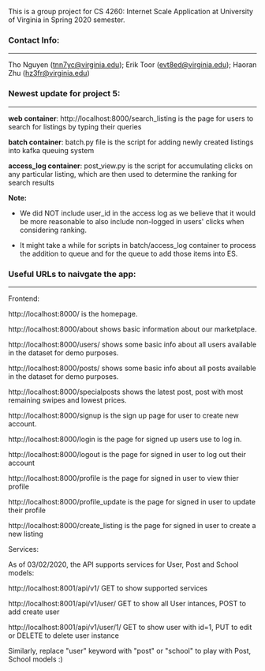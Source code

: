 This is a group project for CS 4260: Internet Scale Application at University of Virginia in Spring 2020 semester.

### Contact Info: ###
--------------

Tho Nguyen (tnn7yc@virginia.edu); Erik Toor (evt8ed@virginia.edu); Haoran Zhu (hz3fr@virginia.edu)

### Newest update for project 5: ###
--------------

**web container**: http://localhost:8000/search_listing is the page for users to search for listings by typing their queries

**batch container**: batch.py file is the script for adding newly created listings into kafka queuing system

**access_log container**: post_view.py is the script for accumulating clicks on any particular listing, which are then used to determine the ranking for search results

**Note:** 
- We did NOT include user_id in the access log as we believe that it would be more reasonable to also include non-logged in users' clicks when considering ranking.

- It might take a while for scripts in batch/access_log container to process the addition to queue and for the queue to add those items into ES.

### Useful URLs to naivgate the app: ###
--------------

Frontend:

http://localhost:8000/ is the homepage.

http://localhost:8000/about shows basic information about our marketplace.

http://localhost:8000/users/ shows some basic info about all users available in the dataset for demo purposes.

http://localhost:8000/posts/ shows some basic info about all posts available in the dataset for demo purposes.

http://localhost:8000/specialposts shows the latest post, post with most remaining swipes and lowest prices.

http://localhost:8000/signup is the sign up page for user to create new account.

http://localhost:8000/login is the page for signed up users use to log in.

http://localhost:8000/logout is the page for signed in user to log out their account

http://localhost:8000/profile is the page for signed in user to view thier profile

http://localhost:8000/profile_update is the page for signed in user to update their profile

http://localhost:8000/create_listing is the page for signed in user to create a new listing

Services:

As of 03/02/2020, the API supports services for User, Post and School models:

http://localhost:8001/api/v1/ GET to show supported services

http://localhost:8001/api/v1/user/ GET to show all User intances, POST to add create user

http://localhost:8001/api/v1/user/1/ GET to show user with id=1, PUT to edit or DELETE to delete user instance

Similarly, replace "user" keyword with "post" or "school" to play with Post, School models :)
